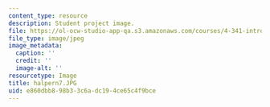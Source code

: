```yaml
---
content_type: resource
description: Student project image.
file: https://ol-ocw-studio-app-qa.s3.amazonaws.com/courses/4-341-introduction-to-photography-fall-2002/e860dbb898b33c6adc194ce65c4f9bce_halpern7.JPG
file_type: image/jpeg
image_metadata:
  caption: ''
  credit: ''
  image-alt: ''
resourcetype: Image
title: halpern7.JPG
uid: e860dbb8-98b3-3c6a-dc19-4ce65c4f9bce
---
```

